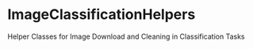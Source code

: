 # ImageClassificationHelpers
Helper Classes for Image Download and Cleaning in Classification Tasks
